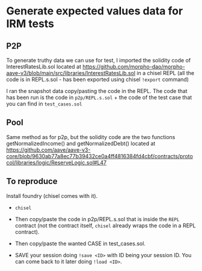 # Generate expected values data for IRM tests

## P2P

To generate truthy data we can use for test, I imported the solidity code of InterestRatesLib.sol located at
https://github.com/morpho-dao/morpho-aave-v3/blob/main/src/libraries/InterestRatesLib.sol in a chisel REPL (all the code is in REPL.s.sol - has been exported using chisel `!export` command)

I ran the snapshot data copy/pasting the code in the REPL. The code that has been run is the code in `p2p/REPL.s.sol` + the code of the test case that you can find in `test_cases.sol`

## Pool

Same method as for p2p, but the solidity code are the two functions
getNormalizedIncome() and getNormalizedDebt() located at https://github.com/aave/aave-v3-core/blob/9630ab77a8ec77b39432ce0a4ff4816384fd4cbf/contracts/protocol/libraries/logic/ReserveLogic.sol#L47

## To reproduce

Install foundry (chisel comes with it).

- `chisel`

- Then copy/paste the code in p2p/REPL.s.sol that is inside the `REPL` contract (not the contract itself, `chisel` already wraps the code in a REPL contract).

- Then copy/paste the wanted CASE in test_cases.sol.

- SAVE your session doing `!save <ID>` with ID being your session ID. You can come back to it later doing `!load <ID>`.
